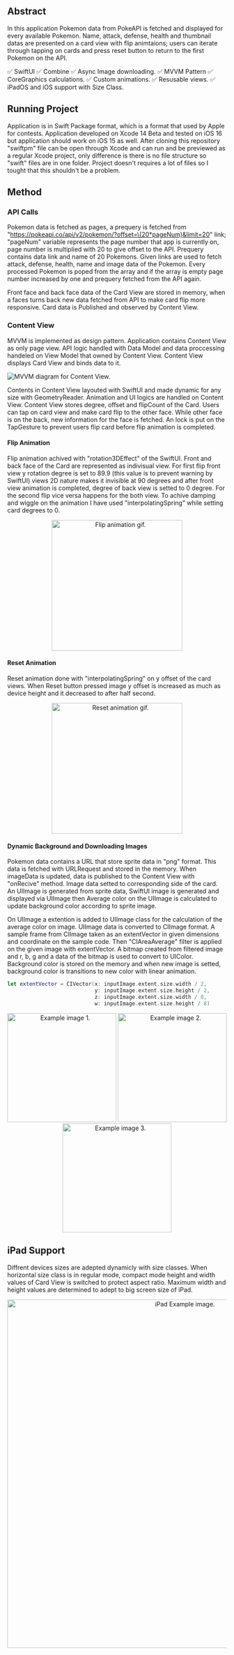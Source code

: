 
## Abstract

In this application Pokemon data from PokeAPI is fetched and displayed for every available Pokemon. Name, attack, defense, health and thumbnail datas are presented on a card view with flip animtaions; users can iterate through tapping on cards and press reset button to return to the first Pokemon on the API.

✅  SwiftUI
✅  Combine
✅  Async Image downloading.
✅  MVVM Pattern
✅  CoreGraphics calculations.
✅  Custom animations.
✅  Resusable views.
✅  iPadOS and iOS support with Size Class.

## Running Project

Application is in Swift Package format, which is a format that used by Apple for contests. Application developed on Xcode 14 Beta and tested on iOS 16 but application should work on iOS 15 as well. After cloning this repository "swiftpm" file can be open through Xcode and can run and be previewed as a regular Xcode project, only difference is there is no file structure so "swift" files are in one folder. Project doesn't requires a lot of files so I tought that this shouldn't be a problem.

## Method

### API Calls
Pokemon data is fetched as pages, a prequery is fetched from "https://pokeapi.co/api/v2/pokemon/?offset=\(20*pageNum)&limit=20" link; "pageNum" variable represents the page number that app is currently on, page number is multiplied with 20 to give offset to the API. Prequery contains data link and name of 20 Pokemons. Given links are used to fetch attack, defense, health, name and image data of the Pokemon. Every processed Pokemon is poped from the array and if the array is empty page number increased by one and prequery fetched from the API again.

Front face and back face data of the Card View are stored in memory, when a faces turns back new data fetched from API to make card flip more responsive. Card data is Published and observed by Content View.

### Content View

MVVM is implemented as design pattern. Application contains Content View as only page view. API logic handled with Data Model and data proccessing handeled on View Model that owned by Content View. Content View displays Card View and binds data to it.

![MVVM diagram for Content View.](./images/CardFlipperMVVMDiagram.png "Content View MVVM diagram") 

Contents in Content View layouted with SwiftUI and made dynamic for any size with GeometryReader. Animation and UI logics are handled on Content View. Content View stores degree, offset and flipCount of the Card. Users can tap on card view and make card flip to the other face. While other face is on the back, new information for the face is fetched. An lock is put on the TapGesture to prevent users flip card before flip animation is completed.

#### Flip Animation

Flip animation achived with "rotation3DEffect" of the SwiftUI. Front and back face of the Card are represented as indivisual view. For first flip front view y rotation degree is set to 89.9 (this value is to prevent warning by SwiftUI) views 2D nature makes it invisible at 90 degrees and after front view animation is completed, degree of back view is setted to 0 degree. For the second flip vice versa happens for the both view. To achive damping and wiggle on the animation I have used "interpolatingSpring" while setting card degrees to 0.

<p align="center">
   <img src="./Images/FlipAnimtaion.gif" alt="Flip animation gif." width="300"/> 
</p>

#### Reset Animation

Reset animation done with "interpolatingSpring" on y offset of the card views. When Reset button pressed image y offset is increased as much as device height and it decreased to after half second.

<p align="center">
   <img src="./Images/ResetAnimation.gif" alt="Reset animation gif." width="300"/> 
</p>

#### Dynamic Background and Downloading Images

Pokemon data contains a URL that store sprite data in "png" format. This data is fetched with URLRequest and stored in the memory. When imageData is updated, data is published to the Content View with "onRecive" method. Image data setted to corresponding side of the card. An UIImage is generated from sprite data, SwiftUI image is generated and displayed via UIImage then Average color on the UIImage is calculated to update background color according to sprite image. 

On UIImage a extention is added to UIImage class for the calculation of the average color on image. UIImage data is converted to CIImage format. A sample frame from CIImage taken as an extentVector in given dimensions and coordinate on the sample code. Then "CIAreaAverage" filter is applied on the given image with extentVector. A bitmap created from filtered image and r, b, g and a data of the bitmap is used to convert to UIColor. Background color is stored on the memory and when new image is setted, background color is transitions to new color with linear animation.

```swift
let extentVector = CIVector(x: inputImage.extent.size.width / 2,
                            y: inputImage.extent.size.height / 2,
                            z: inputImage.extent.size.width / 8,
                            w: inputImage.extent.size.height / 8)
```
<p align="center">
  <img src="./Images/iOSView1.png" alt="Example image 1." width="250"/> 
   <img src="./Images/iOSView2.png" alt="Example image 2." width="250"/> 
   <img src="./Images/iOSView3.png" alt="Example image 3." width="250"/> 
</p>

## iPad Support

Diffrent devices sizes are adepted dynamicly with size classes. When horizontal size class is in regular mode, compact mode height and width values of Card View is switched to protect aspect ratio. Maximum width and height values are determined to adept to big screen size of iPad.

<p align="center">
   <img src="./Images/iPadView.png" alt="iPad Example image." width="800"/> 
</p>
